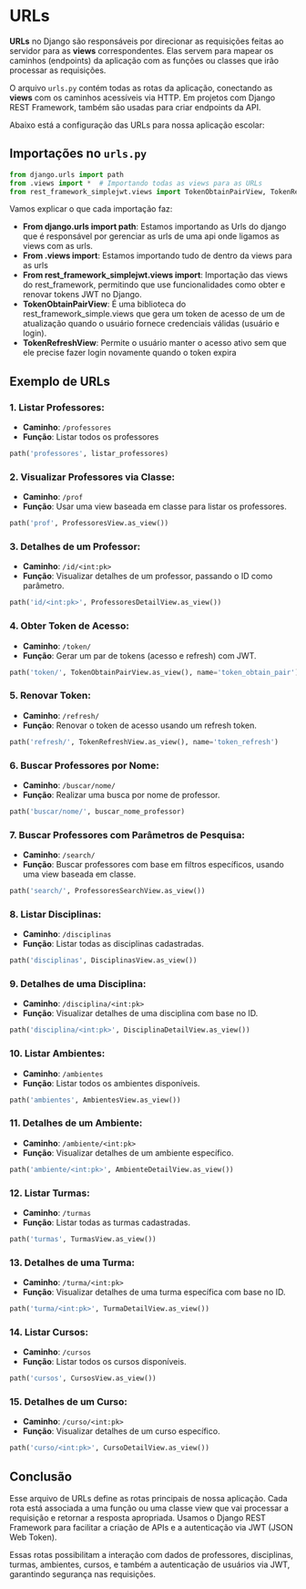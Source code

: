---
---

# URLs

**URLs** no Django são responsáveis por direcionar as requisições feitas ao servidor para as **views** correspondentes. Elas servem para mapear os caminhos (endpoints) da aplicação com as funções ou classes que irão processar as requisições.

O arquivo `urls.py` contém todas as rotas da aplicação, conectando as **views** com os caminhos acessíveis via HTTP. Em projetos com Django REST Framework, também são usadas para criar endpoints da API.

Abaixo está a configuração das URLs para nossa aplicação escolar:

## Importações no `urls.py`

```python
from django.urls import path
from .views import *  # Importando todas as views para as URLs
from rest_framework_simplejwt.views import TokenObtainPairView, TokenRefreshView  # Para autenticação com JWT
```


Vamos explicar o que cada importação faz:

- **From django.urls import path**: Estamos importando as Urls do django que é responsável por gerenciar as urls de uma api onde ligamos as views com as urls.
- **From .views import**: Estamos importando tudo de dentro da views para as urls 
- **From rest_framework_simplejwt.views import**: Importação das views do rest_framework, permitindo que use funcionalidades como obter e renovar tokens JWT no Django.
- **TokenObtainPairView**: É uma biblioteca do rest_framework_simple.views que gera um token de acesso de um de atualização quando o usuário fornece credenciais válidas (usuário e login).
- **TokenRefreshView**: Permite o usuário manter o acesso ativo sem que ele precise fazer login novamente quando o token expira 

## Exemplo de URLs

### 1. Listar Professores: 
- **Caminho**: `/professores`
- **Função**: Listar todos os professores

```python
path('professores', listar_professores)
```

### 2. Visualizar Professores via Classe: 
- **Caminho**: `/prof`
- **Função**: Usar uma view baseada em classe para listar os professores.

```python
path('prof', ProfessoresView.as_view())
```

### 3. Detalhes de um Professor: 
- **Caminho**: `/id/<int:pk>`
- **Função**: Visualizar detalhes de um professor, passando o ID como parâmetro.

```python
path('id/<int:pk>', ProfessoresDetailView.as_view())
```

### 4. Obter Token de Acesso:
- **Caminho**: `/token/`
- **Função**: Gerar um par de tokens (acesso e refresh) com JWT.

```python
path('token/', TokenObtainPairView.as_view(), name='token_obtain_pair')
```

### 5. Renovar Token:
- **Caminho**: `/refresh/`
- **Função**: Renovar o token de acesso usando um refresh token.

```python
path('refresh/', TokenRefreshView.as_view(), name='token_refresh')
```

### 6. Buscar Professores por Nome:
- **Caminho**: `/buscar/nome/`
- **Função**: Realizar uma busca por nome de professor.

```python
path('buscar/nome/', buscar_nome_professor)
```

### 7. Buscar Professores com Parâmetros de Pesquisa:
- **Caminho**: `/search/`
- **Função**: Buscar professores com base em filtros específicos, usando uma view baseada em classe.

```python
path('search/', ProfessoresSearchView.as_view())
```

### 8. Listar Disciplinas:
- **Caminho**: `/disciplinas`
- **Função**: Listar todas as disciplinas cadastradas.

```python
path('disciplinas', DisciplinasView.as_view())
```

### 9. Detalhes de uma Disciplina:
- **Caminho**: `/disciplina/<int:pk>`
- **Função**: Visualizar detalhes de uma disciplina com base no ID.

```python
path('disciplina/<int:pk>', DisciplinaDetailView.as_view())
```

### 10. Listar Ambientes:
- **Caminho**: `/ambientes`
- **Função**: Listar todos os ambientes disponíveis.

```python
path('ambientes', AmbientesView.as_view())
```

### 11. Detalhes de um Ambiente:
- **Caminho**: `/ambiente/<int:pk>`
- **Função**: Visualizar detalhes de um ambiente específico.

```python
path('ambiente/<int:pk>', AmbienteDetailView.as_view())
```

### 12. Listar Turmas:
- **Caminho**: `/turmas`
- **Função**: Listar todas as turmas cadastradas.

```python
path('turmas', TurmasView.as_view())
```

### 13. Detalhes de uma Turma:
- **Caminho**: `/turma/<int:pk>`
- **Função**: Visualizar detalhes de uma turma específica com base no ID.

```python
path('turma/<int:pk>', TurmaDetailView.as_view())
```

### 14. Listar Cursos:
- **Caminho**: `/cursos`
- **Função**: Listar todos os cursos disponíveis.

```python
path('cursos', CursosView.as_view())
```

### 15. Detalhes de um Curso:
- **Caminho**: `/curso/<int:pk>`
- **Função**: Visualizar detalhes de um curso específico.

```python
path('curso/<int:pk>', CursoDetailView.as_view())
```

## Conclusão

Esse arquivo de URLs define as rotas principais de nossa aplicação. Cada rota está associada a uma função ou uma classe view que vai processar a requisição e retornar a resposta apropriada. Usamos o Django REST Framework para facilitar a criação de APIs e a autenticação via JWT (JSON Web Token).

Essas rotas possibilitam a interação com dados de professores, disciplinas, turmas, ambientes, cursos, e também a autenticação de usuários via JWT, garantindo segurança nas requisições.
